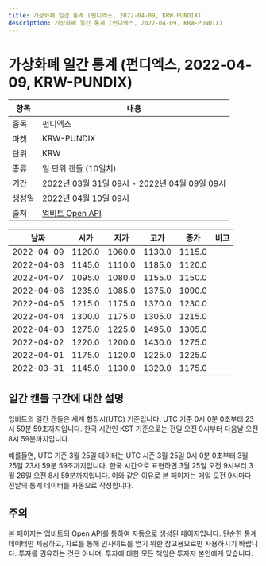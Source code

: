 ```yaml
---
title: 가상화폐 일간 통계 (펀디엑스, 2022-04-09, KRW-PUNDIX)
description: 가상화폐 일간 통계 (펀디엑스, 2022-04-09, KRW-PUNDIX)
---
```



가상화폐 일간 통계 (펀디엑스, 2022-04-09, KRW-PUNDIX)
===

|항목|내용|
|--|--|
|종목|펀디엑스|
|마켓|KRW-PUNDIX|
|단위|KRW|
|종류|일 단위 캔들 (10일치)|
|기간|2022년 03월 31일 09시 - 2022년 04월 09일 09시|
|생성일|2022년 04월 10일 09시|
|출처|[업비트 Open API](https://docs.upbit.com)|


|날짜|시가|저가|고가|종가|비고|
|--|--|--|--|--|--|
|2022-04-09|1120.0|1060.0|1130.0|1115.0|    |
|2022-04-08|1145.0|1110.0|1185.0|1120.0|    |
|2022-04-07|1095.0|1080.0|1155.0|1150.0|    |
|2022-04-06|1235.0|1085.0|1375.0|1090.0|    |
|2022-04-05|1215.0|1175.0|1370.0|1230.0|    |
|2022-04-04|1300.0|1175.0|1305.0|1215.0|    |
|2022-04-03|1275.0|1225.0|1495.0|1305.0|    |
|2022-04-02|1220.0|1200.0|1430.0|1275.0|    |
|2022-04-01|1175.0|1120.0|1225.0|1225.0|    |
|2022-03-31|1145.0|1130.0|1320.0|1175.0|    |


일간 캔들 구간에 대한 설명
---


업비트의 일간 캔들은 세계 협정시(UTC) 기준입니다. 
UTC 기준 0시 0분 0초부터 23시 59분 59초까지입니다. 
한국 시간인 KST 기준으로는 전일 오전 9시부터 다음날 오전 8시 59분까지입니다. 


예를들면, UTC 기준 3월 25일 데이터는 UTC 시준 3월 25일 0시 0분 0초부터 3월 25일 23시 59분 59초까지입니다. 
한국 시간으로 표현하면 3월 25일 오전 9시부터 3월 26일 오전 8시 59분까지입니다. 
이와 같은 이유로 본 페이지는 매일 오전 9시마다 전날의 통계 데이터를 자동으로 작성합니다. 


주의
---


본 페이지는 업비트의 Open API를 통하여 자동으로 생성된 페이지입니다. 
단순한 통계 데이터만 제공하고, 자료를 통해 인사이트를 얻기 위한 참고용으로만 사용하시기 바랍니다. 
투자를 권유하는 것은 아니며, 투자에 대한 모든 책임은 투자자 본인에게 있습니다. 
